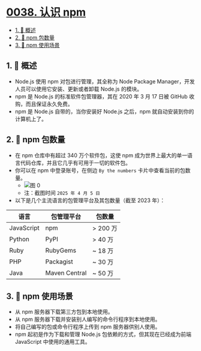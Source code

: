 # [0038. 认识 npm](https://github.com/tnotesjs/TNotes.nodejs/tree/main/notes/0038.%20%E8%AE%A4%E8%AF%86%20npm)

<!-- region:toc -->

- [1. 📝 概述](#1--概述)
- [2. 📒 npm 包数量](#2--npm-包数量)
- [3. 📒 npm 使用场景](#3--npm-使用场景)

<!-- endregion:toc -->

## 1. 📝 概述

- Node.js 使用 npm 对包进行管理，其全称为 Node Package Manager，开发人员可以使用它安装、更新或者卸载 Node.js 的模块。
- npm 是 Node.js 的标准软件包管理器，其在 2020 年 3 月 17 日被 GitHub 收购，而且保证永久免费。
- npm 是 Node.js 自带的，当你安装好 Node.js 之后，npm 就自动安装到你的计算机上了。

## 2. 📒 npm 包数量

- 在 npm 仓库中有超过 340 万个软件包，这使 npm 成为世界上最大的单一语言代码仓库，并且它几乎有可用于一切的软件包。
- 你可以在 npm 中登录账号，在侧边 `By the numbers` 卡片中查看当前的包数量。
  - ![图 0](https://cdn.jsdelivr.net/gh/tnotesjs/imgs@main/2025-04-05-12-46-20.png)
  - 注：截图时间 `2025 年 4 月 5 日`
- 以下是几个主流语言的包管理平台及其包数量（截至 2023 年）：

| **语言**   | **包管理平台** | **包数量** |
| ---------- | -------------- | ---------- |
| JavaScript | npm            | > 200 万   |
| Python     | PyPI           | > 40 万    |
| Ruby       | RubyGems       | ~ 18 万    |
| PHP        | Packagist      | ~ 30 万    |
| Java       | Maven Central  | ~ 50 万    |

## 3. 📒 npm 使用场景

- 从 npm 服务器下载第三方包到本地使用。
- 从 npm 服务器下载并安装别人编写的命令行程序到本地使用。
- 将自己编写的包或命令行程序上传到 npm 服务器供别人使用。
- npm 起初是作为下载和管理 Node.js 包依赖的方式，但其现在已经成为前端 JavaScript 中使用的通用工具。
